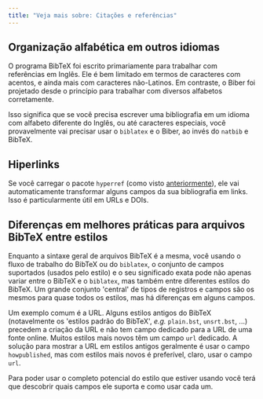 ```yaml
---
title: "Veja mais sobre: Citações e referências"
---
```


## Organização alfabética em outros idiomas

O programa BibTeX foi escrito primariamente para trabalhar com referências em
Inglês.  Ele é bem limitado em termos de caracteres com acentos, e ainda mais
com caracteres não-Latinos.  Em contraste, o Biber foi projetado desde o
princípio para trabalhar com diversos alfabetos corretamente.

Isso significa que se você precisa escrever uma bibliografia em um idioma com
alfabeto diferente do Inglês, ou até caracteres especiais, você provavelmente
vai precisar usar o `biblatex` e o Biber, ao invés do `natbib` e BibTeX.

## Hiperlinks

Se você carregar o pacote `hyperref` (como visto [anteriormente](more-09)),
ele vai automaticamente transformar alguns campos da sua bibliografia em links.
Isso é particularmente útil em URLs e DOIs.

## Diferenças em melhores práticas para arquivos BibTeX entre estilos

Enquanto a sintaxe geral de arquivos BibTeX é a mesma, você usando o fluxo de
trabalho do BibTeX ou do `biblatex`, o conjunto de campos suportados (usados
pelo estilo) e o seu significado exata pode não apenas variar entre o BibTeX e
o `biblatex`, mas também entre diferentes estilos do BibTeX.  Um grande conjunto
'central' de tipos de registros e campos são os mesmos para quase todos os
estilos, mas há diferenças em alguns campos.

Um exemplo comum é a URL.  Alguns estilos antigos do BibTeX (notavelmente os
'estilos padrão do BibTeX', _e.g._ `plain.bst`, `unsrt.bst`, ...) precedem a
criação da URL e não tem campo dedicado para a URL de uma fonte online.  Muitos
estilos mais novos têm um campo `url` dedicado.  A solução para mostrar a URL em
estilos antigos geralmente é usar o campo `howpublished`, mas com estilos mais
novos é preferível, claro, usar o campo `url`.

Para poder usar o completo potencial do estilo que estiver usando você terá que
descobrir quais campos ele suporta e como usar cada um.
